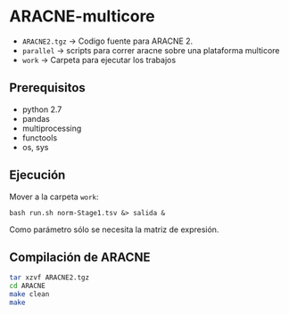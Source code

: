 # ARACNE-multicore


- ``ARACNE2.tgz`` -> Codigo fuente para ARACNE 2.
- ``parallel`` -> scripts para correr aracne sobre una plataforma multicore
- ``work`` -> Carpeta para ejecutar los trabajos

## Prerequisitos

- python 2.7 
- pandas
- multiprocessing 
- functools
- os, sys

## Ejecución

Mover a la carpeta ``work``:

``bash run.sh norm-Stage1.tsv &> salida &``

Como parámetro sólo se necesita la matriz de expresión.


## Compilación de ARACNE

```bash
tar xzvf ARACNE2.tgz
cd ARACNE
make clean
make
```


